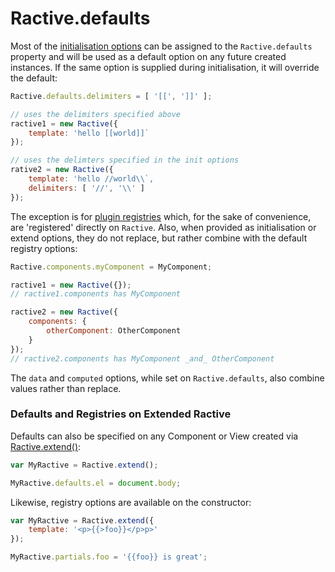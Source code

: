 # Ractive.defaults


Most of the [initialisation options](options.md) can be assigned
to the `Ractive.defaults` property and will be used as a default option on any future created instances.
If the same option is supplied during initialisation, it will override the default:

```js
Ractive.defaults.delimiters = [ '[[', ']]' ];

// uses the delimiters specified above
ractive1 = new Ractive({
	template: 'hello [[world]]`
});

// uses the delimters specified in the init options
rative2 = new Ractive({
	template: 'hello //world\\`,
	delimiters: [ '//', '\\' ]
});
```

The exception is for [plugin registries](Plugins.md) which, for the sake of convenience, are
'registered' directly on `Ractive`. Also, when provided as initialisation or extend options, they do
not replace, but rather combine with the default registry options:

```js
Ractive.components.myComponent = MyComponent;

ractive1 = new Ractive({});
// ractive1.components has MyComponent

ractive2 = new Ractive({
	components: {
		otherComponent: OtherComponent
	}
});
// ractive2.components has MyComponent _and_ OtherComponent
```

The `data` and `computed` options, while set on `Ractive.defaults`, also combine values rather
than replace. <!--See {{{ createLink '' 'registries' }}} for more detials.-->

### Defaults and Registries on Extended Ractive

Defaults can also be specified on any Component or View created via [Ractive.extend()](Ractive.extend().md):

```js
var MyRactive = Ractive.extend();

MyRactive.defaults.el = document.body;

```

Likewise, registry options are available on the constructor:

```js
var MyRactive = Ractive.extend({
	template: '<p>{{>foo}}</p>p>'
});

MyRactive.partials.foo = '{{foo}} is great';
```

